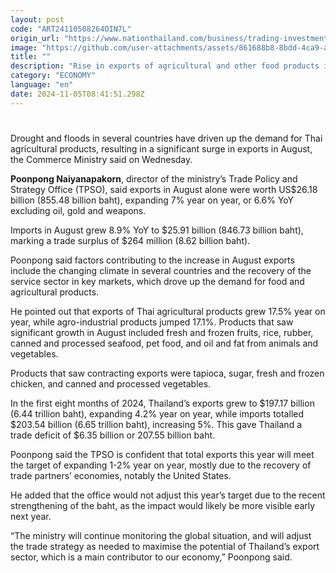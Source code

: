 ```yaml
---
layout: post
code: "ART24110508264OIN7L"
origin_url: "https://www.nationthailand.com/business/trading-investment/40041816"
image: "https://github.com/user-attachments/assets/861688b8-8bdd-4ca9-a473-4f4556488133"
title: ""
description: "Rise in exports of agricultural and other food products in August due to changes in climate in other parts of the world"
category: "ECONOMY"
language: "en"
date: 2024-11-05T08:41:51.298Z
---
```


# 









Drought and floods in several countries have driven up the demand for Thai agricultural products, resulting in a significant surge in exports in August, the Commerce Ministry said on Wednesday.

**Poonpong Naiyanapakorn**, director of the ministry’s Trade Policy and Strategy Office (TPSO), said exports in August alone were worth US$26.18 billion (855.48 billion baht), expanding 7% year on year, or 6.6% YoY excluding oil, gold and weapons.

Imports in August grew 8.9% YoY to $25.91 billion (846.73 billion baht), marking a trade surplus of $264 million (8.62 billion baht).

Poonpong said factors contributing to the increase in August exports include the changing climate in several countries and the recovery of the service sector in key markets, which drove up the demand for food and agricultural products.

He pointed out that exports of Thai agricultural products grew 17.5% year on year, while agro-industrial products jumped 17.1%. Products that saw significant growth in August included fresh and frozen fruits, rice, rubber, canned and processed seafood, pet food, and oil and fat from animals and vegetables.

Products that saw contracting exports were tapioca, sugar, fresh and frozen chicken, and canned and processed vegetables.

In the first eight months of 2024, Thailand’s exports grew to $197.17 billion (6.44 trillion baht), expanding 4.2% year on year, while imports totalled $203.54 billion (6.65 trillion baht), increasing 5%. This gave Thailand a trade deficit of $6.35 billion or 207.55 billion baht.

Poonpong said the TPSO is confident that total exports this year will meet the target of expanding 1-2% year on year, mostly due to the recovery of trade partners’ economies, notably the United States.

He added that the office would not adjust this year’s target due to the recent strengthening of the baht, as the impact would likely be more visible early next year.

“The ministry will continue monitoring the global situation, and will adjust the trade strategy as needed to maximise the potential of Thailand’s export sector, which is a main contributor to our economy,” Poonpong said.